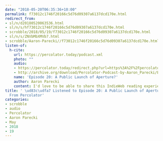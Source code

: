 ```yaml
---
date: "2018-05-20T06:35:36+10:00"
permalink: f73012c1746f20166c5d76d09307a6137dcd170e.html
redirect_from:
- sl/n/d20180520063536.html
- sl/n/s/hf73012c1746f20166c5d76d09307a6137dcd170e.html
- scrobble/2018/05/19/f73012c1746f20166c5d76d09307a6137dcd170e.html
- sl/n/s/ZNVbMbXMVb7.html
- scrobble/Aaron-Parecki//f73012c1746f20166c5d76d09307a6137dcd170e.html
listen-of:
  h-cite:
    url: https://percolator.today/podcast.xml
    photo: ""
    audio:
    - https://percolator.today/redirect.php?url=https%3A%2F%2Fpercolator.today%2Fmedia%2FEpisode_20.mp3
    - http://archive.org/download/Percolator-Podcast-by-Aaron_Parecki/Episode_20_A_Public_Launch_of_Aperture.mp3
    name: 'Episode 20: A Public Launch of Aperture?'
    author: Aaron Parecki
    content: I'd love to be able to share this IndieWeb reading experience with others!
title: ' \ud83c\udfa7 Listened to Episode 20: A Public Launch of Aperture? by @aaronpk
  From Percolator'
categories:
- scrobble
- audio
- Percolator
- Aaron Parecki
- May
- 2018
- 19
---
```


